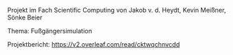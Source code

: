 Projekt im Fach Scientific Computing von Jakob v. d. Heydt, Kevin Meißner, Sönke Beier

Thema: Fußgängersimulation

Projektbericht:
https://v2.overleaf.com/read/cktwqchnvcdd
